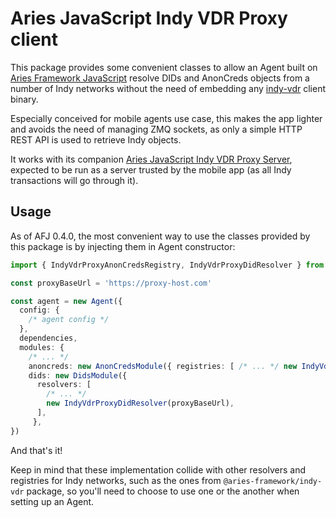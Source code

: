 # Aries JavaScript Indy VDR Proxy client

This package provides some convenient classes to allow an Agent built on [Aries Framework JavaScript](https://github.com/hyperledger/aries-framework-javascript) resolve DIDs and AnonCreds objects from a number of Indy networks without the need of embedding any [indy-vdr](https://github.com/hyperledger/indy-vdr) client binary.

Especially conceived for mobile agents use case, this makes the app lighter and avoids the need of managing ZMQ sockets, as only a simple HTTP REST API is used to retrieve Indy objects.

It works with its companion [Aries JavaScript Indy VDR Proxy Server](https://github.com/2060-io/aries-javascript-indy-vdr-proxy/tree/main/packages/server), expected to be run as a server trusted by the mobile app (as all Indy transactions will go through it).

## Usage

As of AFJ 0.4.0, the most convenient way to use the classes provided by this package is by injecting them in Agent constructor:

```ts
import { IndyVdrProxyAnonCredsRegistry, IndyVdrProxyDidResolver } from 'aries-javascript-indy-vdr-proxy-client'

const proxyBaseUrl = 'https://proxy-host.com'

const agent = new Agent({
  config: {
    /* agent config */
  },
  dependencies,
  modules: {
    /* ... */
    anoncreds: new AnonCredsModule({ registries: [ /* ... */ new IndyVdrProxyAnonCredsRegistry(proxyBaseUrl)] }),
    dids: new DidsModule({
      resolvers: [
        /* ... */
        new IndyVdrProxyDidResolver(proxyBaseUrl),
      ],
     },
})
```

And that's it!

Keep in mind that these implementation collide with other resolvers and registries for Indy networks, such as the ones from `@aries-framework/indy-vdr` package, so you'll need to choose to use one or the another when setting up an Agent.
